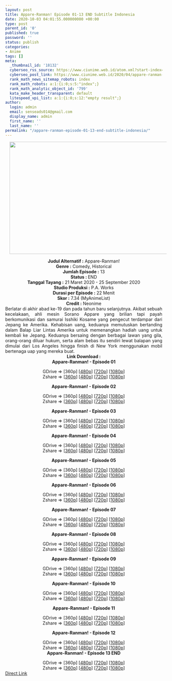 ```yaml
---
layout: post
title: Appare-Ranman! Episode 01-13 END Subtitle Indonesia
date: 2020-10-03 04:01:55.000000000 +00:00
type: post
parent_id: '0'
published: true
password: ''
status: publish
categories:
- Anime
tags: []
meta:
  _thumbnail_id: '18132'
  cyberseo_rss_source: https://www.ciunime.web.id/atom.xml?start-index=301&max-results=150
  cyberseo_post_link: https://www.ciunime.web.id/2020/04/appare-ranman-subtitle-indonesia.html
  rank_math_news_sitemap_robots: index
  rank_math_robots: a:1:{i:0;s:5:"index";}
  rank_math_analytic_object_id: '799'
  kata_make_header_transparent: default
  litespeed_vpi_list: a:1:{i:0;s:12:"empty result";}
author:
  login: admin
  email: senseads014@gmail.com
  display_name: admin
  first_name: ''
  last_name: ''
permalink: "/appare-ranman-episode-01-13-end-subtitle-indonesia/"
---
```

<div class="separator" style="clear: both; text-align: center;"><a href="https://1.bp.blogspot.com/-x6aU-GKhbJ0/XoSqpgvAXvI/AAAAAAAAd-8/11UXFZYACs4ZkGWPrfcMQu4PS9hJSQRUgCLcBGAsYHQ/s1600/Appare-Ranman%2521.jpg" style="margin-left: 1em; margin-right: 1em;"><img border="0" data-original-height="720" data-original-width="1280" height="360" src="{{ site.baseurl }}/assets/2020/10/Appare-Ranman%2521.jpg" width="640" /></a></div>
<p>
<div style="text-align: center;"><b>Judul</b><b><b>&nbsp;Alternatif</b>&nbsp;:</b>&nbsp;Appare-Ranman!</div>
<div style="text-align: center;"><b>Genre :</b>&nbsp;Comedy, Historical</div>
<div style="text-align: center;"><b>Jumlah Episode :</b>&nbsp;13<br /><b>Status :&nbsp;</b>END<br /><b>Tanggal Tayang :</b>&nbsp;21 Maret 2020&nbsp;- 25 September 2020<br /><b>Studio Produksi :</b>&nbsp;P.A. Works<br /><b>Durasi per Episode :</b>&nbsp;22 Menit</div>
<div style="text-align: center;"><b>Skor :</b>&nbsp;7.34 (MyAnimeList)<br /><b>Credit :</b>&nbsp;Neonime</div>
<div style="text-align: center;"></div>
<div style="text-align: justify;">Berlatar di akhir abad ke-19 dan pada tahun baru selanjutnya. Akibat sebuah kecelakaan, ahli mesin Sorano Appare yang brilian tapi payah berkomunikasi dan samurai Isshiki Kosame yang pengecut terdampar dari Jepang ke Amerika. Kehabisan uang, keduanya memutuskan bertanding dalam Balap Liar Lintas Amerika untuk memenangkan hadiah uang untuk kembali ke Jepang. Keduanya bersaing dengan berbagai lawan yang gila, orang-orang diluar hukum, serta alam bebas itu sendiri lewat balapan yang dimulai dari Los Angeles hingga finish di New York menggunakan mobil bertenaga uap yang mereka buat.</div>
<div style="text-align: justify;"></div>
<div style="text-align: justify;"></div>
<div style="text-align: center;"><b>Link Download :</b></div>
<div style="text-align: center;"><b>Appare-Ranman! - Episode 01</b></p>
<div style="text-align: center;">GDrive =&gt; [360p] [<a href="https://drive.google.com/uc?export=download&amp;id=1a70ogKhk6id-HaEUCpGDb9gbqB-L-vJD" target="_blank" rel="noopener">480p</a>] [<a href="https://drive.google.com/uc?export=download&amp;id=1GRMPgUP8twjfoO892ihHgShO9XJVtqHt" target="_blank" rel="noopener">720p</a>] [<a href="https://drive.google.com/uc?id=1-VlrBapMSwddaTYqGsmCj9pbGKQe6wLi" target="_blank" rel="noopener">1080p</a>]<br />Zshare =&gt; [<a href="https://www14.zippyshare.com/v/hWUr5fYD/file.html" target="_blank" rel="noopener">360p</a>] [<a href="https://www4.zippyshare.com/v/UMbQlZOg/file.html" target="_blank" rel="noopener">480p</a>] [<a href="https://www72.zippyshare.com/v/iqGUmKqE/file.html" target="_blank" rel="noopener">720p</a>] [<a href="https://www87.zippyshare.com/v/SBn7Bnjr/file.html" target="_blank" rel="noopener">1080p</a>]</p>
<p><b>Appare-Ranman! - Episode 02</b></p>
<div style="text-align: center;">GDrive =&gt; [360p] [<a href="https://drive.google.com/uc?export=download&amp;id=1Gn-TiM385EyM5T5ildzuYnA3Sfxb7SIg" target="_blank" rel="noopener">480p</a>] [<a href="https://drive.google.com/uc?export=download&amp;id=1vnQgRD3cJtJa08cbL1ygE6IJelN9ufeP" target="_blank" rel="noopener">720p</a>] [<a href="https://drive.google.com/uc?id=1qi5v5yZcqAxDBxMX1jy_2BeVYaHi9w6Y" target="_blank" rel="noopener">1080p</a>]<br />Zshare =&gt; [<a href="https://www58.zippyshare.com/v/iEVoMU94/file.html" target="_blank" rel="noopener">360p</a>] [<a href="https://www50.zippyshare.com/v/t0QxHdAr/file.html" target="_blank" rel="noopener">480p</a>] [<a href="https://www11.zippyshare.com/v/LkcB9dKx/file.html" target="_blank" rel="noopener">720p</a>] [<a href="https://www42.zippyshare.com/v/uUzlqGdT/file.html" target="_blank" rel="noopener">1080p</a>]</p>
<p><b>Appare-Ranman! - Episode 03</b></p>
<div style="text-align: center;">GDrive =&gt; [360p] [<a href="https://drive.google.com/uc?export=download&amp;id=1r66_53xb9Fqq3cDrAj0EIRCf3EuuvBGK" target="_blank" rel="noopener">480p</a>] [<a href="https://drive.google.com/uc?export=download&amp;id=1GsAN9zcePUbUzMGXkef7YcskCS7XFAmF" target="_blank" rel="noopener">720p</a>] [<a href="https://drive.google.com/uc?export=download&amp;id=1HDeG5Kqn8uwbXi9lG2BZrFqs0sRMoGnk" target="_blank" rel="noopener">1080p</a>]<br />Zshare =&gt; [<a href="https://www78.zippyshare.com/v/SFlkuHEG/file.html" target="_blank" rel="noopener">360p</a>] [<a href="https://www93.zippyshare.com/v/LCK1is0R/file.html" target="_blank" rel="noopener">480p</a>] [<a href="https://www87.zippyshare.com/v/kJ72Nntw/file.html" target="_blank" rel="noopener">720p</a>] [<a href="https://www51.zippyshare.com/v/zbvxvyjq/file.html" target="_blank" rel="noopener">1080p</a>]</p>
<p><b>Appare-Ranman! - Episode 04</b></p>
<div style="text-align: center;">GDrive =&gt; [360p] [<a href="https://drive.google.com/uc?export=download&amp;id=1EPgkLjvMbx3-Ezlxw4W8k14JY5RgTOs4" target="_blank" rel="noopener">480p</a>] [<a href="https://drive.google.com/uc?export=download&amp;id=1mG2Dau2Y0A0QxWOfE5nXTMYJ60SSaR8S" target="_blank" rel="noopener">720p</a>] [<a href="https://drive.google.com/uc?export=download&amp;id=1L6Nln9D0hbnrj12VJhBV89w3axgMT1uN" target="_blank" rel="noopener">1080p</a>]<br />Zshare =&gt; [<a href="https://www13.zippyshare.com/v/pVXbF7vF/file.html" target="_blank" rel="noopener">360p</a>] [<a href="https://www2.zippyshare.com/v/tIhExyet/file.html" target="_blank" rel="noopener">480p</a>] [<a href="https://www90.zippyshare.com/v/Lyv5qJTm/file.html" target="_blank" rel="noopener">720p</a>] [<a href="https://www110.zippyshare.com/v/h0NnZyap/file.html" target="_blank" rel="noopener">1080p</a>]</p>
<p><b>Appare-Ranman! - Episode 05</b></p>
<div style="text-align: center;">GDrive =&gt; [360p] [<a href="https://drive.google.com/uc?export=download&amp;id=14k_R5M7vbh432iuzbp4sFNup5vRSh1cm" target="_blank" rel="noopener">480p</a>] [<a href="https://drive.google.com/uc?export=download&amp;id=13Lr4i0hpgMgo-mCasND_avnoWpzg82zK" target="_blank" rel="noopener">720p</a>] [<a href="https://drive.google.com/uc?export=download&amp;id=16zX4SBsd3T9quv6BH5mhQd7Ti_EVBTo1" target="_blank" rel="noopener">1080p</a>]<br />Zshare =&gt; [<a href="https://www23.zippyshare.com/v/rXIJDeYa/file.html" target="_blank" rel="noopener">360p</a>] [<a href="https://www100.zippyshare.com/v/8xx9VS8E/file.html" target="_blank" rel="noopener">480p</a>] [<a href="https://www47.zippyshare.com/v/iCp5arip/file.html" target="_blank" rel="noopener">720p</a>] [<a href="https://www19.zippyshare.com/v/eYH9ViJT/file.html" target="_blank" rel="noopener">1080p</a>]</p>
<p><b>Appare-Ranman! - Episode 06</b></p>
<div style="text-align: center;">GDrive =&gt; [360p] [<a href="https://drive.google.com/uc?export=download&amp;id=1ARoTpMhsNw4NbHdflwAGiPPbfxMpnRmG" target="_blank" rel="noopener">480p</a>] [<a href="https://drive.google.com/uc?export=download&amp;id=15kJff-3LtvSBvO4Bp5HCjW56Y-wJ0RtQ" target="_blank" rel="noopener">720p</a>] [<a href="https://drive.google.com/uc?export=download&amp;id=1c7MVL3OABQe3PZQH_HqUWDHnnOqnp3cl" target="_blank" rel="noopener">1080p</a>]<br />Zshare =&gt; [<a href="https://www23.zippyshare.com/v/coDcU7yG/file.html" target="_blank" rel="noopener">360p</a>] [<a href="https://www47.zippyshare.com/v/jg8y2Mtn/file.html" target="_blank" rel="noopener">480p</a>] [<a href="https://www24.zippyshare.com/v/z5ZUybY2/file.html" target="_blank" rel="noopener">720p</a>] [<a href="https://www25.zippyshare.com/v/UKMSCzMV/file.html" target="_blank" rel="noopener">1080p</a>]</p>
<p><b>Appare-Ranman! - Episode 07</b></p>
<div style="text-align: center;">GDrive =&gt; [360p] [<a href="https://drive.google.com/uc?export=download&amp;id=1B6mXMHmpFlLhYVfaIpy0WBIoSMeqEm9F" target="_blank" rel="noopener">480p</a>] [<a href="https://drive.google.com/uc?export=download&amp;id=1PH_DVCiQo4GoTEdYgwGLQNn1QSA9xG4O" target="_blank" rel="noopener">720p</a>] [<a href="https://drive.google.com/uc?export=download&amp;id=1daAS67qumLg8zGjb7I72w2puCfR-_3z3" target="_blank" rel="noopener">1080p</a>]<br />Zshare =&gt; [<a href="https://www78.zippyshare.com/v/iKvqamz6/file.html" target="_blank" rel="noopener">360p</a>] [<a href="https://www78.zippyshare.com/v/JQniMnOh/file.html" target="_blank" rel="noopener">480p</a>] [<a href="https://www88.zippyshare.com/v/zycSVn87/file.html" target="_blank" rel="noopener">720p</a>] [<a href="https://www72.zippyshare.com/v/F5Aeswtu/file.html" target="_blank" rel="noopener">1080p</a>]</p>
<p><b>Appare-Ranman! - Episode 08</b></p>
<div style="text-align: center;">GDrive =&gt; [360p] [<a href="https://drive.google.com/uc?export=download&amp;id=1ZiXNJafNQy0HBaY9_U8pL8lWXb1qpiMF" target="_blank" rel="noopener">480p</a>] [<a href="https://drive.google.com/uc?export=download&amp;id=1s6RaIOK5FciQTVaCcnmdmU8VOZ4VnmpV" target="_blank" rel="noopener">720p</a>] [<a href="https://drive.google.com/uc?export=download&amp;id=1EqP3flpzmMfSx3jqZl0k4uVj6nK0-_6u" target="_blank" rel="noopener">1080p</a>]<br />Zshare =&gt; [<a href="https://www107.zippyshare.com/v/73WXdbCu/file.html" target="_blank" rel="noopener">360p</a>] [<a href="https://www65.zippyshare.com/v/wWKK86lR/file.html#ugtXnK4PRztD" target="_blank" rel="noopener">480p</a>] [<a href="https://www104.zippyshare.com/v/dpDiETpf/file.html" target="_blank" rel="noopener">720p</a>] [<a href="https://www69.zippyshare.com/v/0eYcuysX/file.html" target="_blank" rel="noopener">1080p</a>]</p>
<p><b>Appare-Ranman! - Episode 09</b></p>
<div style="text-align: center;">GDrive =&gt; [360p] [<a href="https://drive.google.com/uc?export=download&amp;id=10KgxGSy1QxwzTWWP3yeAbc8FAbjRk4IT" target="_blank" rel="noopener">480p</a>] [<a href="https://drive.google.com/uc?export=download&amp;id=1ia0HwboKpZ8dumlBO1ej5V7nyk2MCDht" target="_blank" rel="noopener">720p</a>] [<a href="https://drive.google.com/uc?export=download&amp;id=19JNiT7TxrWWJpdW52W-HoV-jY5xvXP7f" target="_blank" rel="noopener">1080p</a>]<br />Zshare =&gt; [<a href="https://www36.zippyshare.com/v/DMcA5CAO/file.html" target="_blank" rel="noopener">360p</a>] [<a href="https://www96.zippyshare.com/v/VQb48Mca/file.html" target="_blank" rel="noopener">480p</a>] [<a href="https://www94.zippyshare.com/v/yiMGVuyc/file.html" target="_blank" rel="noopener">720p</a>] [<a href="https://www118.zippyshare.com/v/NeVenRgR/file.html" target="_blank" rel="noopener">1080p</a>]</p>
<p><b>Appare-Ranman! - Episode 10</b></p>
<div style="text-align: center;">GDrive =&gt; [360p] [<a href="https://drive.google.com/uc?export=download&amp;id=10KgxGSy1QxwzTWWP3yeAbc8FAbjRk4IT" target="_blank" rel="noopener">480p</a>] [<a href="https://drive.google.com/uc?export=download&amp;id=1ia0HwboKpZ8dumlBO1ej5V7nyk2MCDht" target="_blank" rel="noopener">720p</a>] [<a href="https://drive.google.com/uc?export=download&amp;id=1iEOIQpcWyoYitM2cvqPKJNHNxhD4mxy8" target="_blank" rel="noopener">1080p</a>]<br />Zshare =&gt; [<a href="https://www36.zippyshare.com/v/DMcA5CAO/file.html" target="_blank" rel="noopener">360p</a>] [<a href="https://www96.zippyshare.com/v/VQb48Mca/file.html" target="_blank" rel="noopener">480p</a>] [<a href="https://www94.zippyshare.com/v/yiMGVuyc/file.html" target="_blank" rel="noopener">720p</a>] [<a href="https://www47.zippyshare.com/v/6J6Z1bTf/file.html" target="_blank" rel="noopener">1080p</a>]</p>
<p><b>Appare-Ranman! - Episode 11</b></p>
<div style="text-align: center;">GDrive =&gt; [360p] [<a href="https://drive.google.com/uc?export=download&amp;id=1qGE60UGl7pRewV5sYgzi2g_h6dYGOtNt" target="_blank" rel="noopener">480p</a>] [<a href="https://drive.google.com/uc?export=download&amp;id=1VcHQo49hEKv_F4_fmqTROS2ucThxO1cO" target="_blank" rel="noopener">720p</a>] [<a href="https://drive.google.com/uc?export=download&amp;id=1cXZ4K5ZOwmFqmvxmFQ6RATfJDikWkvxi" target="_blank" rel="noopener">1080p</a>]<br />Zshare =&gt; [<a href="https://mir.cr/1FCJZDUK" target="_blank" rel="noopener">360p</a>] [<a href="https://www54.zippyshare.com/v/d08rLTwG/file.html" target="_blank" rel="noopener">480p</a>] [<a href="https://www86.zippyshare.com/v/M7MLMbWt/file.html" target="_blank" rel="noopener">720p</a>] [<a href="https://www36.zippyshare.com/v/Du2PDoFI/file.html" target="_blank" rel="noopener">1080p</a>]</p>
<p><b>Appare-Ranman! - Episode 12</b></p>
<div style="text-align: center;">GDrive =&gt; [360p] [<a href="https://drive.google.com/uc?export=download&amp;id=119wf9wO3LxTM3NPnI_YRIfLCIdeCiicD" target="_blank" rel="noopener">480p</a>] [<a href="https://drive.google.com/uc?export=download&amp;id=1UuLAuQfyfAoXwi_PNgRCeXKKC-bLm7FP" target="_blank" rel="noopener">720p</a>] [<a href="https://drive.google.com/uc?export=download&amp;id=1QRZIjciU60ieeOObYV87l1dc2yL2f7tw" target="_blank" rel="noopener">1080p</a>]<br />Zshare =&gt; [<a href="https://www13.zippyshare.com/v/UzkP4TDm/file.html" target="_blank" rel="noopener">360p</a>] [<a href="https://www44.zippyshare.com/v/hlMGqNal/file.html" target="_blank" rel="noopener">480p</a>] [<a href="https://www44.zippyshare.com/v/yqTE4C6c/file.html" target="_blank" rel="noopener">720p</a>] [<a href="https://www78.zippyshare.com/v/0nxN8ExN/file.html" target="_blank" rel="noopener">1080p</a>]</div>
<div style="text-align: center;"><b>Appare-Ranman! - Episode 13 END</b></p>
<div>GDrive =&gt; [360p] [<a href="https://drive.google.com/uc?export=download&amp;id=1EqoT35aW1xxB_9XlDNK3cYadAyy3pWNQ" target="_blank" rel="noopener">480p</a>] [<a href="https://drive.google.com/uc?export=download&amp;id=1AxabdfqsZBDd6Xc1rIDnyo19oHqKlHw7" target="_blank" rel="noopener">720p</a>] [<a href="https://drive.google.com/uc?export=download&amp;id=10e-kqSDNNefAzNUvgPzsEo09F1fWThD1" target="_blank" rel="noopener">1080p</a>]<br />Zshare =&gt; [<a href="https://www113.zippyshare.com/v/3PKESKEW/file.html" target="_blank" rel="noopener">360p</a>] [<a href="https://www105.zippyshare.com/v/hlbdDYrC/file.html" target="_blank" rel="noopener">480p</a>] [<a href="https://www91.zippyshare.com/v/kI0kuQ0r/file.html" target="_blank" rel="noopener">720p</a>] [<a href="https://www48.zippyshare.com/v/Y2GcTkmy/file.html" target="_blank" rel="noopener">1080p</a>]</div>
</div>
</div>
</div>
</div>
</div>
</div>
</div>
</div>
</div>
</div>
</div>
</div>
</div>
<link rel="stylesheet" href="https://cdnjs.cloudflare.com/ajax/libs/font-awesome/4.7.0/css/font-awesome.min.css" />
<div class="divbtn"> <a href="https://handymansurrender.com/fihup8buzv?key=94550f7ce39444073321dde3b8782f97" class="btn"><i class="fa fa-download"></i> Direct Link</a> </div>
